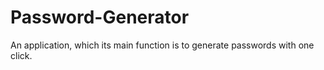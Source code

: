 # Password-Generator
An application, which its main function is to generate passwords with one click.
